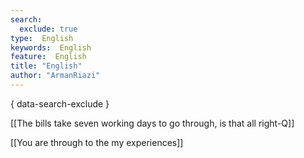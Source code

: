 ```yaml
---
search:
  exclude: true
type:  English
keywords:  English
feature:  English
title: "English"
author: "ArmanRiazi"
---
```

{ data-search-exclude }

[[The bills take seven working days to go through, is that all right-Q]]

[[You are through to the my experiences]]
